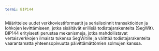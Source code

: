 ```yaml
---
termi: BIP144
---
```


Määrittelee uudet verkkoviestiformaatit ja serialisoinnit transaktioiden ja lohkojen levittämiseen, jotka sisältävät erillisiä todistajarakenteita (SegWit). BIP144 erityisesti perustaa mekanismeja, jotka mahdollistavat vertaisverkkojen ilmaista tukensa SegWitille ja välittää todistajarakenteita vaarantamatta yhteensopivuutta päivittämättömien solmujen kanssa.